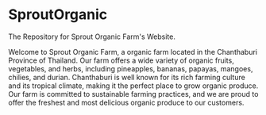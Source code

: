 # SproutOrganic
The Repository for Sprout Organic Farm's Website.

Welcome to Sprout Organic Farm, a organic farm located in the Chanthaburi Province of Thailand. Our farm offers a wide variety of organic fruits, vegetables, and herbs, including pineapples, bananas, papayas, mangoes, chilies, and durian.
Chanthaburi is well known for its rich farming culture and its tropical climate, making it the perfect place to grow organic produce. Our farm is committed to sustainable farming practices, and we are proud to offer the freshest and most delicious organic produce to our customers.
